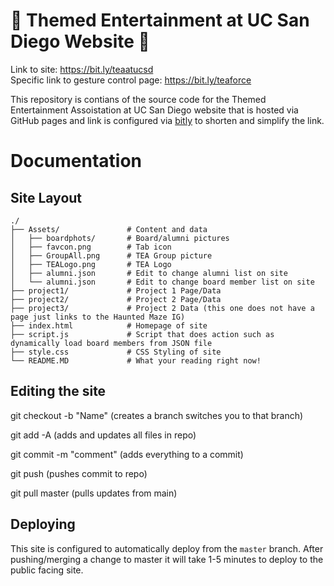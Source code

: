 # 🎢 Themed Entertainment at UC San Diego Website 🌊
Link to site: https://bit.ly/teaatucsd  
Specific link to gesture control page: https://bit.ly/teaforce

This repository is contians of the source code for the Themed Entertainment Assoistation at UC San Diego website that is hosted via GitHub pages and link is configured via [bitly](https://app.bitly.com) to shorten and simplify the link.

# Documentation

## Site Layout
```text
./
├── Assets/               # Content and data
│   ├── boardphots/       # Board/alumni pictures
│   ├── favcon.png        # Tab icon
│   ├── GroupAll.png      # TEA Group picture
│   ├── TEALogo.png       # TEA Logo
│   ├── alumni.json       # Edit to change alumni list on site
│   └── alumni.json       # Edit to change board member list on site
├── project1/             # Project 1 Page/Data
├── project2/             # Project 2 Page/Data
├── project3/             # Project 2 Data (this one does not have a page just links to the Haunted Maze IG)
├── index.html            # Homepage of site
├── script.js             # Script that does action such as dynamically load board members from JSON file
├── style.css             # CSS Styling of site
└── README.MD             # What your reading right now!
```


## Editing the site

git checkout -b "Name" (creates a branch switches you to that branch)

git add -A (adds and updates all files in repo)

git commit -m "comment" (adds everything to a commit)

git push (pushes commit to repo)

git pull master (pulls updates from main)

## Deploying
This site is configured to automatically deploy from the `master` branch. After pushing/merging a change to master it will take 1-5 minutes to deploy to the public facing site. 

